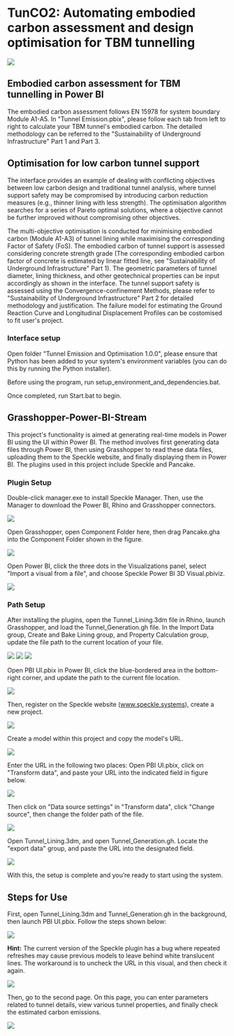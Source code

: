 # TunCO2: Automating embodied carbon assessment and design optimisation for TBM tunnelling
![](images/Monash_University_logo.png)
## Embodied carbon assessment for TBM tunnelling in Power BI

The embodied carbon assessment follows EN 15978 for system boundary Module A1-A5. In "Tunnel Emission.pbix", please follow each tab from left to right to calculate your TBM tunnel's embodied carbon. The detailed methodology can be referred to the "Sustainability of Underground Infrastructure" Part 1 and Part 3. 

## Optimisation for low carbon tunnel support 

The interface provides an example of dealing with conflicting objectives between low carbon design and traditional tunnel analysis, where tunnel support safety may be compromised by introducing carbon reduction measures (e.g., thinner lining with less strength). The optimisation algorithm searches for a series of Pareto optimal solutions, where a objective cannot be further improved without compromising other objectives. 

The multi-objective optimisation is conducted for minimising embodied carbon (Module A1-A3) of tunnel lining while maximising the corresponding Factor of Safety (FoS). The embodied carbon of tunnel support is assessed considering concrete strength grade (The corresponding embodied carbon factor of concrete is estimated by linear fitted line, see "Sustainability of Underground Infrastructure" Part 1). The geometric parameters of tunnel diameter, lining thickness, and other geotechnical properties can be input accordingly as shown in the interface. The tunnel support safety is assessed using the Convergence-confinement Methods, please refer to  "Sustainability of Underground Infrastructure" Part 2 for detailed methodology and justification. The failure model for estimating the Ground Reaction Curve and Longitudinal Displacement Profiles can be costomised to fit user's project.  

### Interface setup

Open folder "Tunnel Emission and Optimisation 1.0.0", please ensure that Python has been added to your system's environment variables (you can do this by running the Python installer). 

Before using the program, run setup_environment_and_dependencies.bat. 

Once completed, run Start.bat to begin.


## Grasshopper-Power-BI-Stream

This project's functionality is aimed at generating real-time models in Power BI using the UI within Power BI. The method involves first generating data files through Power BI, then using Grasshopper to read these data files, uploading them to the Speckle website, and finally displaying them in Power BI. The plugins used in this project include Speckle and Pancake.

### Plugin Setup

Double-click manager.exe to install Speckle Manager. Then, use the Manager to download the Power BI, Rhino and Grasshopper connectors.

![](images/Connection.png)

Open Grasshopper, open Component Folder here, then drag Pancake.gha into the Component Folder shown in the figure.

![](images/GH1.png)

Open Power BI, click the three dots in the Visualizations panel, select "Import a visual from a file", and choose Speckle Power BI 3D Visual.pbiviz.

![](images/PBI1.png)

### Path Setup

After installing the plugins, open the Tunnel_Lining.3dm file in Rhino, launch Grasshopper, and load the Tunnel_Generation.gh file. In the Import Data group, Create and Bake Lining group, and Property Calculation group, update the file path to the current location of your file.

![](images/GH2.png)
![](images/GH3.png)
![](images/GH4.png)

 Open PBI UI.pbix in Power BI, click the blue-bordered area in the bottom-right corner, and update the path to the current file location.
 
![](images/PBIPY.png)

 Then, register on the Speckle website (www.speckle.systems), create a new project.
 
![](images/Speckle%20web.png)

 Create a model within this project and copy the model's URL.
 
![](images/ModelURL.png)

 Enter the URL in the following two places: Open PBI UI.pbix, click on "Transform data", and paste your URL into the indicated field in figure below. 
 
![](images/PBITD.png)

 Then click on "Data source settings" in "Transform data", click "Change source", then change the folder path of the file.
 
![](images/PBITD2.png)

 Open Tunnel_Lining.3dm, and open Tunnel_Generation.gh. Locate the "export data" group, and paste the URL into the designated field.
 
![](images/Rhino%20Web.png)

 With this, the setup is complete and you’re ready to start using the system.
 
## Steps for Use

First, open Tunnel_Lining.3dm and Tunnel_Generation.gh in the background, then launch PBI UI.pbix. Follow the steps shown below:

![](images/PBIUse.png)

 **Hint:** The current version of the Speckle plugin has a bug where repeated refreshes may cause previous models to leave behind white translucent lines. The workaround is to uncheck the URL in this visual, and then check it again.
 
![](images/PBIBUG.png)

 Then, go to the second page. On this page, you can enter parameters related to tunnel details, view various tunnel properties, and finally check the estimated carbon emissions.
 
![](images/Page%202.png)

